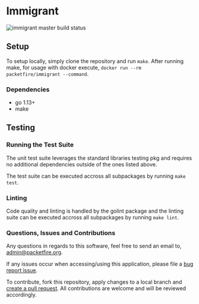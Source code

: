 # Immigrant
![immigrant master build status](https://travis-ci.org/PacketFire/immigrant.svg?branch=master)

## Setup
To setup locally, simply clone the repository and run `make`.
After running make, for usage with docker execute, `docker run --rm packetfire/immigrant --command`.

### Dependencies
- go 1.13+
- make

## Testing
### Running the Test Suite
The unit test suite leverages the standard libraries testing pkg and requires no additional dependencies outside of the ones listed above.

The test suite can be executed accross all subpackages by running `make test`.

### Linting
Code quality and linting is handled by the golint package and the linting suite can be executed accross all subpackages by running `make lint`.

### Questions, Issues and Contributions
Any questions in regards to this software, feel free to send an email to, [admin@packetfire.org](mailto:admin@packetfire.org).

If any issues occur when accessing/using this application, please file a [bug report issue](https://github.com/packetfire/immigrant/issues/new).

To contribute, fork this repository, apply changes to a local branch and [create a pull request](https://github.com/packetfire/immigrant/compare). All contributions are welcome and will be reviewed accordingly.
